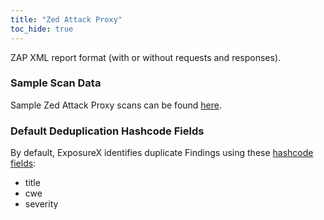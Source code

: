 ```yaml
---
title: "Zed Attack Proxy"
toc_hide: true
---
```

ZAP XML report format (with or without requests and responses).

### Sample Scan Data
Sample Zed Attack Proxy scans can be found [here](https://github.com/ExposureX/django-ExposureX/tree/master/unittests/scans/zap).

### Default Deduplication Hashcode Fields
By default, ExposureX identifies duplicate Findings using these [hashcode fields](https://docs.exposurex.com/en/working_with_findings/finding_deduplication/about_deduplication/):

- title
- cwe
- severity
